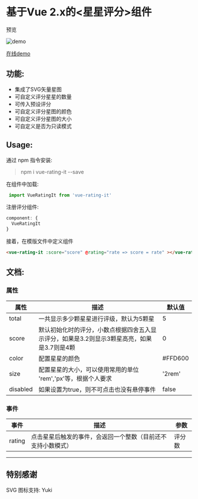 # 基于Vue 2.x的<星星评分>组件

预览

![demo](http://i63.tinypic.com/sav21c.png)

[在线demo](https://codepen.io/vicco/pen/XGxrZr)

## 功能:
- 集成了SVG矢量星图
- 可自定义评分星星的数量
- 可传入预设评分
- 可自定义评分星图的颜色
- 可自定义评分星图的大小
- 可自定义是否为只读模式

## Usage:
通过 npm 指令安装:
> npm i vue-rating-it --save

在组件中加载:
```javascript
 import VueRatingIt from 'vue-rating-it'
```

注册评分组件:
```javascript
component: {
  VueRatingIt
}
```

接着，在模版文件中定义组件
```html
<vue-rating-it :score="score" @rating="rate => score = rate" ></vue-rating-it>
```

## 文档:

### 属性
| 属性 | 描述 | 默认值 |
| -- | -- | -- |
| total | 一共显示多少颗星星进行评级，默认为5颗星 | 5 |
| score | 默认初始化时的评分，小数点根据四舍五入显示评分，如果是3.2则显示3颗星高亮，如果是3.7则是4颗 | 0 |
| color | 配置星星的颜色 | #FFD600 |
| size | 配置星星的大小，可以使用常用的单位 'rem','px'等，根据个人要求 | '2rem' |
| disabled | 如果设置为true，则不可点击也没有悬停事件 | false |

### 事件
| 事件 | 描述 | 参数 |
| -- | -- | -- |
| rating | 点击星星后触发的事件，会返回一个整数（目前还不支持小数模式） | 评分数 |

---

## 特别感谢
SVG 图标支持: Yuki
